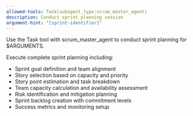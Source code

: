 ```yaml
---
allowed-tools: Task(subagent_type:scrum_master_agent)
description: Conduct sprint planning session
argument-hint: "[sprint-identifier]"
---
```


Use the Task tool with scrum_master_agent to conduct sprint planning for $ARGUMENTS.

Execute complete sprint planning including:
- Sprint goal definition and team alignment
- Story selection based on capacity and priority
- Story point estimation and task breakdown
- Team capacity calculation and availability assessment
- Risk identification and mitigation planning
- Sprint backlog creation with commitment levels
- Success metrics and monitoring setup